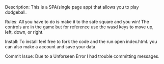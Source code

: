  Description:
 This is a SPA(single page app) that allows you to play dodgeball.

 Rules: All you have to do is make it to the safe square and you win! The controls are in the game but for reference use the wasd keys to move up, left, down, or right.


 Install: To install feel free to fork the code and the run open index.html. you can also make a account and save your data.


Commit Issue: Due to a Unforseen Error I had trouble committing messages. 
